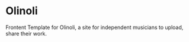 # Olinoli
Frontent Template for Olinoli, a site for independent musicians to upload, share their work.
